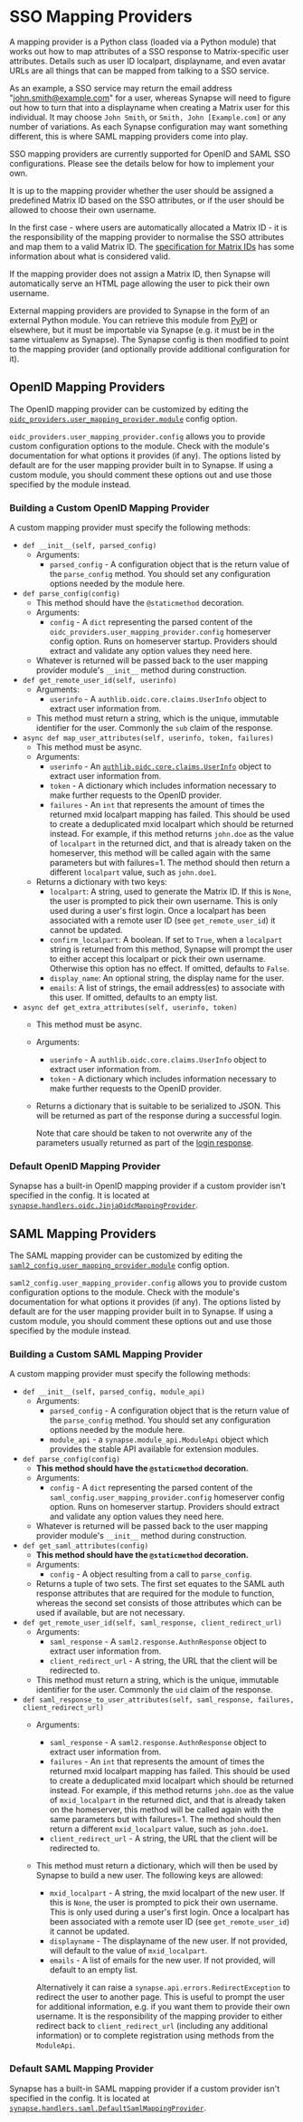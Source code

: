 # SSO Mapping Providers

A mapping provider is a Python class (loaded via a Python module) that
works out how to map attributes of a SSO response to Matrix-specific
user attributes. Details such as user ID localpart, displayname, and even avatar
URLs are all things that can be mapped from talking to a SSO service.

As an example, a SSO service may return the email address
"john.smith@example.com" for a user, whereas Synapse will need to figure out how
to turn that into a displayname when creating a Matrix user for this individual.
It may choose `John Smith`, or `Smith, John [Example.com]` or any number of
variations. As each Synapse configuration may want something different, this is
where SAML mapping providers come into play.

SSO mapping providers are currently supported for OpenID and SAML SSO
configurations. Please see the details below for how to implement your own.

It is up to the mapping provider whether the user should be assigned a predefined
Matrix ID based on the SSO attributes, or if the user should be allowed to
choose their own username.

In the first case - where users are automatically allocated a Matrix ID - it is
the responsibility of the mapping provider to normalise the SSO attributes and
map them to a valid Matrix ID. The [specification for Matrix
IDs](https://spec.matrix.org/latest/appendices/#user-identifiers) has some
information about what is considered valid.

If the mapping provider does not assign a Matrix ID, then Synapse will
automatically serve an HTML page allowing the user to pick their own username.

External mapping providers are provided to Synapse in the form of an external
Python module. You can retrieve this module from [PyPI](https://pypi.org) or elsewhere,
but it must be importable via Synapse (e.g. it must be in the same virtualenv
as Synapse). The Synapse config is then modified to point to the mapping provider
(and optionally provide additional configuration for it).

## OpenID Mapping Providers

The OpenID mapping provider can be customized by editing the
[`oidc_providers.user_mapping_provider.module`](usage/configuration/config_documentation.md#oidc_providers)
config option.

`oidc_providers.user_mapping_provider.config` allows you to provide custom
configuration options to the module. Check with the module's documentation for
what options it provides (if any). The options listed by default are for the
user mapping provider built in to Synapse. If using a custom module, you should
comment these options out and use those specified by the module instead.

### Building a Custom OpenID Mapping Provider

A custom mapping provider must specify the following methods:

* `def __init__(self, parsed_config)`
   - Arguments:
     - `parsed_config` - A configuration object that is the return value of the
       `parse_config` method. You should set any configuration options needed by
       the module here.
* `def parse_config(config)`
    - This method should have the `@staticmethod` decoration.
    - Arguments:
        - `config` - A `dict` representing the parsed content of the
          `oidc_providers.user_mapping_provider.config` homeserver config option.
           Runs on homeserver startup. Providers should extract and validate
           any option values they need here.
    - Whatever is returned will be passed back to the user mapping provider module's
      `__init__` method during construction.
* `def get_remote_user_id(self, userinfo)`
    - Arguments:
      - `userinfo` - A `authlib.oidc.core.claims.UserInfo` object to extract user
                     information from.
    - This method must return a string, which is the unique, immutable identifier
      for the user. Commonly the `sub` claim of the response.
* `async def map_user_attributes(self, userinfo, token, failures)`
    - This method must be async.
    - Arguments:
      - `userinfo` - An [`authlib.oidc.core.claims.UserInfo`](https://docs.authlib.org/en/latest/specs/oidc.html#authlib.oidc.core.UserInfo)
                     object to extract user information from.
      - `token` - A dictionary which includes information necessary to make
                  further requests to the OpenID provider.
      - `failures` - An `int` that represents the amount of times the returned
                     mxid localpart mapping has failed.  This should be used
                     to create a deduplicated mxid localpart which should be
                     returned instead. For example, if this method returns
                     `john.doe` as the value of `localpart` in the returned
                     dict, and that is already taken on the homeserver, this
                     method will be called again with the same parameters but
                     with failures=1. The method should then return a different
                     `localpart` value, such as `john.doe1`.
    - Returns a dictionary with two keys:
      - `localpart`: A string, used to generate the Matrix ID. If this is
        `None`, the user is prompted to pick their own username. This is only used
        during a user's first login. Once a localpart has been associated with a
        remote user ID (see `get_remote_user_id`) it cannot be updated.
      - `confirm_localpart`: A boolean. If set to `True`, when a `localpart`
        string is returned from this method, Synapse will prompt the user to
        either accept this localpart or pick their own username. Otherwise this
        option has no effect. If omitted, defaults to `False`.
      - `display_name`: An optional string, the display name for the user.
      - `emails`: A list of strings, the email address(es) to associate with
        this user. If omitted, defaults to an empty list.
* `async def get_extra_attributes(self, userinfo, token)`
    - This method must be async.
    - Arguments:
      - `userinfo` - A `authlib.oidc.core.claims.UserInfo` object to extract user
                     information from.
      - `token` - A dictionary which includes information necessary to make
                  further requests to the OpenID provider.
    - Returns a dictionary that is suitable to be serialized to JSON. This
      will be returned as part of the response during a successful login.

      Note that care should be taken to not overwrite any of the parameters
      usually returned as part of the [login response](https://spec.matrix.org/latest/client-server-api/#post_matrixclientv3login).

### Default OpenID Mapping Provider

Synapse has a built-in OpenID mapping provider if a custom provider isn't
specified in the config. It is located at
[`synapse.handlers.oidc.JinjaOidcMappingProvider`](https://github.com/element.-hq/synapse/blob/develop/synapse/handlers/oidc.py).

## SAML Mapping Providers

The SAML mapping provider can be customized by editing the
[`saml2_config.user_mapping_provider.module`](usage/configuration/config_documentation.md#saml2_config)
config option.

`saml2_config.user_mapping_provider.config` allows you to provide custom
configuration options to the module. Check with the module's documentation for
what options it provides (if any). The options listed by default are for the
user mapping provider built in to Synapse. If using a custom module, you should
comment these options out and use those specified by the module instead.

### Building a Custom SAML Mapping Provider

A custom mapping provider must specify the following methods:

* `def __init__(self, parsed_config, module_api)`
   - Arguments:
     - `parsed_config` - A configuration object that is the return value of the
       `parse_config` method. You should set any configuration options needed by
       the module here.
     - `module_api` - a `synapse.module_api.ModuleApi` object which provides the
       stable API available for extension modules.
* `def parse_config(config)`
    - **This method should have the `@staticmethod` decoration.**
    - Arguments:
        - `config` - A `dict` representing the parsed content of the
          `saml_config.user_mapping_provider.config` homeserver config option.
           Runs on homeserver startup. Providers should extract and validate
           any option values they need here.
    - Whatever is returned will be passed back to the user mapping provider module's
      `__init__` method during construction.
* `def get_saml_attributes(config)`
    - **This method should have the `@staticmethod` decoration.**
    - Arguments:
        - `config` - A object resulting from a call to `parse_config`.
    - Returns a tuple of two sets. The first set equates to the SAML auth
      response attributes that are required for the module to function, whereas
      the second set consists of those attributes which can be used if available,
      but are not necessary.
* `def get_remote_user_id(self, saml_response, client_redirect_url)`
    - Arguments:
      - `saml_response` - A `saml2.response.AuthnResponse` object to extract user
                          information from.
      - `client_redirect_url` - A string, the URL that the client will be
                                redirected to.
    - This method must return a string, which is the unique, immutable identifier
      for the user. Commonly the `uid` claim of the response.
* `def saml_response_to_user_attributes(self, saml_response, failures, client_redirect_url)`
    - Arguments:
      - `saml_response` - A `saml2.response.AuthnResponse` object to extract user
                          information from.
      - `failures` - An `int` that represents the amount of times the returned
                     mxid localpart mapping has failed.  This should be used
                     to create a deduplicated mxid localpart which should be
                     returned instead. For example, if this method returns
                     `john.doe` as the value of `mxid_localpart` in the returned
                     dict, and that is already taken on the homeserver, this
                     method will be called again with the same parameters but
                     with failures=1. The method should then return a different
                     `mxid_localpart` value, such as `john.doe1`.
      - `client_redirect_url` - A string, the URL that the client will be
                                redirected to.
    - This method must return a dictionary, which will then be used by Synapse
      to build a new user. The following keys are allowed:
       * `mxid_localpart` - A string, the mxid localpart of the new user. If this is
         `None`, the user is prompted to pick their own username. This is only used
         during a user's first login. Once a localpart has been associated with a
         remote user ID (see `get_remote_user_id`) it cannot be updated.
       * `displayname` - The displayname of the new user. If not provided, will default to
                         the value of `mxid_localpart`.
       * `emails` - A list of emails for the new user. If not provided, will
                    default to an empty list.

       Alternatively it can raise a `synapse.api.errors.RedirectException` to
       redirect the user to another page. This is useful to prompt the user for
       additional information, e.g. if you want them to provide their own username.
       It is the responsibility of the mapping provider to either redirect back
       to `client_redirect_url` (including any additional information) or to
       complete registration using methods from the `ModuleApi`.

### Default SAML Mapping Provider

Synapse has a built-in SAML mapping provider if a custom provider isn't
specified in the config. It is located at
[`synapse.handlers.saml.DefaultSamlMappingProvider`](https://github.com/element.-hq/synapse/blob/develop/synapse/handlers/saml.py).
